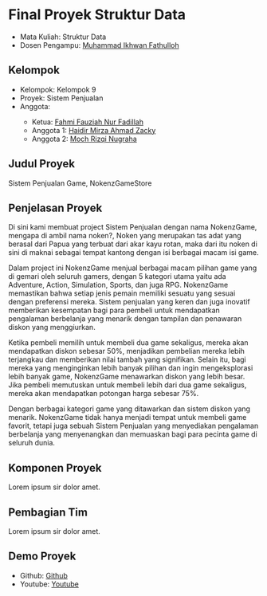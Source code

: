 # Final Proyek Struktur Data
<ul>
  <li>Mata Kuliah: Struktur Data</li>
  <li>Dosen Pengampu: <a href="https://github.com/Muhammad-Ikhwan-Fathulloh">Muhammad Ikhwan Fathulloh</a></li>
</ul>

## Kelompok
<ul>
  <li>Kelompok: Kelompok 9</li>
  <li>Proyek: Sistem Penjualan</li>
  <li>Anggota:</li>
  <ul>
    <li>Ketua: <a href="">Fahmi Fauziah Nur Fadillah</a></li>
    <li>Anggota 1: <a href="">Haidir Mirza Ahmad Zacky</a></li>
    <li>Anggota 2: <a href="">Moch Rizqi Nugraha</a></li>
  </ul>
</ul>

## Judul Proyek
<p>Sistem Penjualan Game, NokenzGameStore</p>

## Penjelasan Proyek
<p>Di sini kami membuat project Sistem Penjualan dengan nama NokenzGame, mengapa di ambil nama noken?, Noken yang merupakan tas adat yang berasal dari Papua yang terbuat dari akar kayu rotan, maka dari itu noken di sini di maknai sebagai tempat kantong dengan isi berbagai macam isi game. 

Dalam project ini NokenzGame menjual berbagai macam pilihan game yang di gemari oleh seluruh gamers, dengan 5 kategori utama yaitu ada Adventure, Action, Simulation, Sports, dan juga RPG. NokenzGame memastikan bahwa setiap jenis pemain memiliki sesuatu yang sesuai dengan preferensi mereka. Sistem penjualan yang keren dan juga inovatif memberikan kesempatan bagi para pembeli untuk mendapatkan pengalaman berbelanja yang menarik dengan tampilan dan penawaran diskon yang menggiurkan.

Ketika pembeli memilih untuk membeli dua game sekaligus, mereka akan mendapatkan diskon sebesar 50%, menjadikan pembelian mereka lebih terjangkau dan memberikan nilai tambah yang signifikan. Selain itu, bagi mereka yang menginginkan lebih banyak pilihan dan ingin mengeksplorasi lebih banyak game, NokenzGame menawarkan diskon yang lebih besar. Jika pembeli memutuskan untuk membeli lebih dari dua game sekaligus, mereka akan mendapatkan potongan harga sebesar 75%.

Dengan berbagai kategori game yang ditawarkan dan sistem diskon yang menarik. NokenzGame tidak hanya menjadi tempat untuk membeli game favorit, tetapi juga sebuah Sistem Penjualan yang menyediakan pengalaman berbelanja yang menyenangkan dan memuaskan bagi para pecinta game di seluruh dunia.</p>

## Komponen Proyek
<p>Lorem ipsum sir dolor amet.</p>

## Pembagian Tim
<p>Lorem ipsum sir dolor amet.</p>

## Demo Proyek
<ul>
  <li>Github: <a href="">Github</a></li>
  <li>Youtube: <a href="">Youtube</a></li>
</ul>
